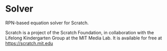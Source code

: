 # Solver

RPN-based equation solver for Scratch.

Scratch is a project of the Scratch Foundation, in collaboration with the
Lifelong Kindergarten Group at the MIT Media Lab. It is available for free at
<https://scratch.mit.edu>
